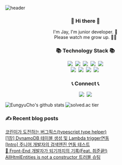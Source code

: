 
![header](https://capsule-render.vercel.app/api?&type=wave&color=gradient&text=new%20Jay();&height=300)

<h3 align="center"> 👋 Hi there 👋 </h3>
<p align="center">
I'm Jay, I'm junior developer. 🌱 <br>
Please watch me grow up. 👨‍💻
</p>
<h3 align="center">📚 Technology Stack 📚</h3>

<p align="center">
  <img src="https://img.shields.io/badge/-Java-008396?logo=Java&logoColor=white"/></a>&nbsp
  <img src="https://img.shields.io/badge/-Javascript-F7DF1E?&logo=Javascript&logoColor=black"/></a>&nbsp
  <img src="https://img.shields.io/badge/-Typescript-3178C6?&logo=Typescript&logoColor=white"/></a>&nbsp
  <img src="https://img.shields.io/badge/-Spring-6DB33F?&logo=Spring&logoColor=white"/></a>&nbsp
  <img src="https://img.shields.io/badge/-NestJS-E0234E?&logo=NestJS&logoColor=white"/></a><br>
  <img src="https://img.shields.io/badge/-Docker-2496ED?&logo=Docker&logoColor=white"/></a>&nbsp
  <img src="https://img.shields.io/badge/-React-61DAFB?&logo=React&logoColor=white"/></a>&nbsp
  <img src="https://img.shields.io/badge/-GraphQL-E10098?&logo=GraphQL&logoColor=white"/></a>&nbsp
  <img src="https://img.shields.io/badge/-Nextjs-000000?&logo=Next.js&logoColor=white"/></a>&nbsp
</p>

<h3 align="center">📞 Connect 📞</h3>

<p align="center">
  <a href="https://velog.io/@whdud132"><img src="https://img.shields.io/badge/Tech%20Blog-11B48A?style=flat-square&logo=Vimeo&logoColor=white&link=https://velog.io/@whdud132"/></a>&nbsp
  <a href="mailto:gameclow2@gmail.com"><img src="https://img.shields.io/badge/Gmail-d14836?style=flat-square&logo=Gmail&logoColor=white&link=mailto:gameclow2@gmail.com"/></a>
</p>

  ![EungyuCho's github stats](https://github-readme-stats.vercel.app/api?username=EungyuCho&show_icons=true)
  ![solved.ac tier](http://mazassumnida.wtf/api/generate_badge?boj=cho2304)

### ✍ Recent blog posts 
[코린이가 도전하는 버그픽스(typescript type helper)](https://velog.io/@whdud132/%EC%BD%94%EB%A6%B0%EC%9D%B4%EA%B0%80-%EB%8F%84%EC%A0%84%ED%95%98%EB%8A%94-%EB%B2%84%EA%B7%B8%ED%94%BD%EC%8A%A4typescript-type-helper) <br>
[[1장] DynamoDB 테이블 생성 및 Lambda trigger연동](https://velog.io/@whdud132/1%EC%9E%A5-DynamoDB-%ED%85%8C%EC%9D%B4%EB%B8%94-%EC%83%9D%EC%84%B1-%EB%B0%8F-Lambda-trigger%EC%97%B0%EB%8F%99) <br>
[[Intro] 주니어 개발자의 검색엔진 연동 테스트](https://velog.io/@whdud132/Intro) <br>
[📩 Front-End 개발자가 되기까지의 기록(Feat. 취준끝!)](https://velog.io/@whdud132/Front-End-%EA%B0%9C%EB%B0%9C%EC%9E%90%EA%B0%80-%EB%90%98%EA%B8%B0%EA%B9%8C%EC%A7%80%EC%9D%98-%EA%B8%B0%EB%A1%9DFeat.-%EC%B7%A8%EC%A4%80%EB%81%9D) <br>
[AllHtmlEntities is not a constructor 트러블 슈팅](https://velog.io/@whdud132/AllHtmlEntities-is-not-a-constructor-%ED%8A%B8%EB%9F%AC%EB%B8%94-%EC%8A%88%ED%8C%85) <br>

